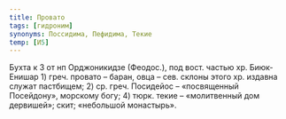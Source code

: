 ```yaml
---
title: Провато
tags: [гидроним]
synonyms: Поссидима, Пефидима, Текие
temp: [И5]
---
```


Бухта к З от нп Орджоникидзе (Феодос.), под вост. частью хр. Биюк-Енишар 1)
греч. провато – баран, овца – сев. склоны этого хр. издавна служат пастбищем; 2)
ср. греч. Посидейос – «посвященный Посейдону», морскому богу; 4) тюрк. текие –
«молитвенный дом дервишей»; скит; «небольшой монастырь».
